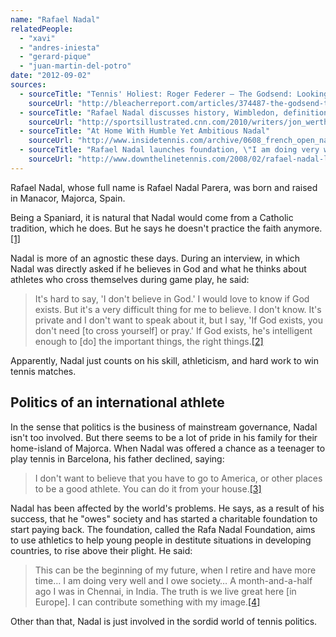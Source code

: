 ```yaml
---
name: "Rafael Nadal"
relatedPeople:
  - "xavi"
  - "andres-iniesta"
  - "gerard-pique"
  - "juan-martin-del-potro"
date: "2012-09-02"
sources:
  - sourceTitle: "Tennis' Holiest: Roger Federer – The Godsend: Looking at Some of the Best Roman Catholic Athletes"
    sourceUrl: "http://bleacherreport.com/articles/374487-the-godsend-taking-a-look-at-some-of-the-best-roman-catholic-athletes/page/7"
  - sourceTitle: "Rafael Nadal discusses history, Wimbledon, definition of glory"
    sourceUrl: "http://sportsillustrated.cnn.com/2010/writers/jon_wertheim/07/16/nadal.interview/index.html"
  - sourceTitle: "At Home With Humble Yet Ambitious Nadal"
    sourceUrl: "http://www.insidetennis.com/archive/0608_french_open_nadal.html"
  - sourceTitle: "Rafael Nadal launches foundation, \"I am doing very well and I owe society,\" says Rafa"
    sourceUrl: "http://www.downthelinetennis.com/2008/02/rafael-nadal-launches-foundation-i-am.html"
---
```


Rafael Nadal, whose full name is Rafael Nadal Parera, was born and raised in Manacor, Majorca, Spain.

Being a Spaniard, it is natural that Nadal would come from a Catholic tradition, which he does. But he says he doesn't practice the faith anymore.<a class="source-citation" href="http://bleacherreport.com/articles/374487-the-godsend-taking-a-look-at-some-of-the-best-roman-catholic-athletes/page/7" title="Tennis&apos; Holiest: Roger Federer – The Godsend: Looking at Some of the Best Roman Catholic Athletes">[1]</a>

Nadal is more of an agnostic these days. During an interview, in which Nadal was directly asked if he believes in God and what he thinks about athletes who cross themselves during game play, he said:

>It's hard to say, 'I don't believe in God.' I would love to know if God exists. But it's a very difficult thing for me to believe. I don't know. It's private and I don't want to speak about it, but I say, 'If God exists, you don't need [to cross yourself] or pray.' If God exists, he's intelligent enough to [do] the important things, the right things.<a class="source-citation" href="http://sportsillustrated.cnn.com/2010/writers/jon_wertheim/07/16/nadal.interview/index.html" title="Rafael Nadal discusses history, Wimbledon, definition of glory">[2]</a>

Apparently, Nadal just counts on his skill, athleticism, and hard work to win tennis matches.


## Politics of an international athlete

In the sense that politics is the business of mainstream governance, Nadal isn't too involved. But there seems to be a lot of pride in his family for their home-island of Majorca. When Nadal was offered a chance as a teenager to play tennis in Barcelona, his father declined, saying:

>I don't want to believe that you have to go to America, or other places to be a good athlete. You can do it from your house.<a class="source-citation" href="http://www.insidetennis.com/archive/0608_french_open_nadal.html" title="At Home With Humble Yet Ambitious Nadal">[3]</a>

Nadal has been affected by the world's problems. He says, as a result of his success, that he "owes" society and has started a charitable foundation to start paying back. The foundation, called the Rafa Nadal Foundation, aims to use athletics to help young people in destitute situations in developing countries, to rise above their plight. He said:

>This can be the beginning of my future, when I retire and have more time… I am doing very well and I owe society… A month-and-a-half ago I was in Chennai, in India. The truth is we live great here [in Europe]. I can contribute something with my image.<a class="source-citation" href="http://www.downthelinetennis.com/2008/02/rafael-nadal-launches-foundation-i-am.html" title="Rafael Nadal launches foundation, &quot;I am doing very well and I owe society,&quot; says Rafa">[4]</a>

Other than that, Nadal is just involved in the sordid world of tennis politics.
